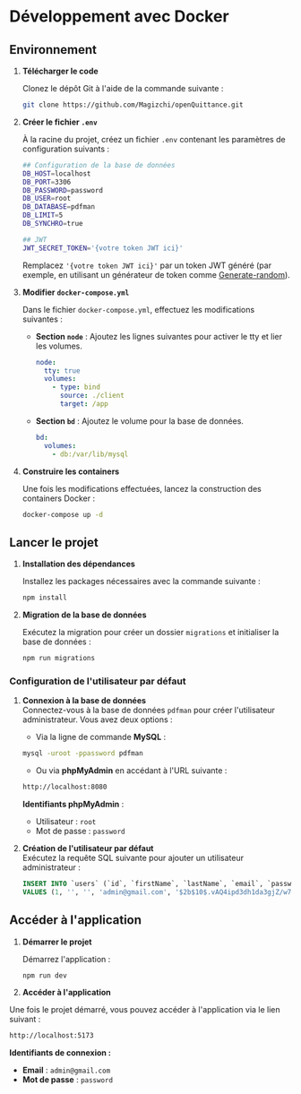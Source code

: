 # Développement avec Docker

## Environnement

1. **Télécharger le code**

   Clonez le dépôt Git à l'aide de la commande suivante :

   ```bash
   git clone https://github.com/Magizchi/openQuittance.git
   ```

2. **Créer le fichier `.env`**

   À la racine du projet, créez un fichier `.env` contenant les paramètres de configuration suivants :

   ```bash
   ## Configuration de la base de données
   DB_HOST=localhost
   DB_PORT=3306
   DB_PASSWORD=password
   DB_USER=root
   DB_DATABASE=pdfman
   DB_LIMIT=5
   DB_SYNCHRO=true

   ## JWT
   JWT_SECRET_TOKEN='{votre token JWT ici}'
   ```

   Remplacez `'{votre token JWT ici}'` par un token JWT généré (par exemple, en utilisant un générateur de token comme [Generate-random](https://generate-random.org/api-token-generator?count=1&length=256&type=mixed-numbers-symbols&prefix=)).

3. **Modifier `docker-compose.yml`**

   Dans le fichier `docker-compose.yml`, effectuez les modifications suivantes :

   - **Section `node`** : Ajoutez les lignes suivantes pour activer le tty et lier les volumes.

     ```yaml
     node:
       tty: true
       volumes:
         - type: bind
           source: ./client
           target: /app
     ```

   - **Section `bd`** : Ajoutez le volume pour la base de données.

     ```yaml
     bd:
       volumes:
         - db:/var/lib/mysql
     ```

4. **Construire les containers**

   Une fois les modifications effectuées, lancez la construction des containers Docker :

   ```bash
   docker-compose up -d
   ```

## Lancer le projet

1. **Installation des dépendances**

   Installez les packages nécessaires avec la commande suivante :

   ```bash
   npm install
   ```

2. **Migration de la base de données**

   Exécutez la migration pour créer un dossier `migrations` et initialiser la base de données :

   ```bash
   npm run migrations
   ```

### Configuration de l'utilisateur par défaut

1. **Connexion à la base de données**  
   Connectez-vous à la base de données `pdfman` pour créer l'utilisateur administrateur. Vous avez deux options :

   - Via la ligne de commande **MySQL** :

   ```bash
   mysql -uroot -ppassword pdfman
   ```

   - Ou via **phpMyAdmin** en accédant à l'URL suivante :

   ```bash
   http://localhost:8080
   ```

   **Identifiants phpMyAdmin** :

   - Utilisateur : `root`
   - Mot de passe : `password`

2. **Création de l'utilisateur par défaut**  
   Exécutez la requête SQL suivante pour ajouter un utilisateur administrateur :

   ```sql
   INSERT INTO `users` (`id`, `firstName`, `lastName`, `email`, `password`, `loginToken`)
   VALUES (1, '', '', 'admin@gmail.com', '$2b$10$.vAQ4ipd3dh1da3gjZ/w7e9Y23mEOz2rqMzPOC3SfJkCfAIkY/Qpy', NULL);

## Accéder à l'application

1. **Démarrer le projet**

   Démarrez l'application :

   ```bash
   npm run dev
   ```

2. **Accéder à l'application**

Une fois le projet démarré, vous pouvez accéder à l'application via le lien suivant :

```bash
http://localhost:5173
```

**Identifiants de connexion :**

- **Email** : `admin@gmail.com`
- **Mot de passe** : `password`
